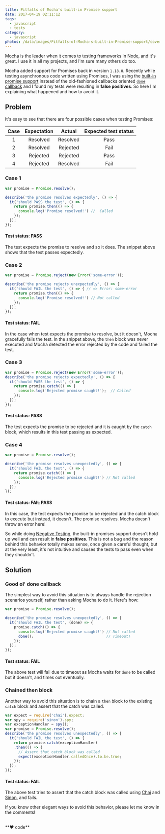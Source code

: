 ```yaml
---
title: Pitfalls of Mocha's built-in Promise support
date: 2017-04-19 02:11:12
tags:
  - javascript
  - tests
category:
  - javascript
photos: /data/images/Pitfalls-of-Mocha-s-built-in-Promise-support/cover.png
---
```


[Mocha][mocha-url] is the leader when it comes to testing frameworks in [Node][node-url], and it's great. I use it in all my projects, and I'm sure many others do too.

Mocha added support for Promises back in version `1.18.0`. Recently while testing asynchronous code written using Promises, I was using the [built-in promise support][mocha-promise] instead of the old-fashioned callbacks oriented [`done` callback][mocha-done] and I found my tests were resulting in **false positives**. So here I'm explaining what happened and how to avoid it.

## Problem
It's easy to see that there are four possible cases when testing Promises:

| Case | Expectation | Actual   | Expected test status |
| :--: | :---------: | :------: | :------------------: |
| 1    | Resolved    | Resolved | Pass                 |
| 2    | Resolved    | Rejected | Fail                 |
| 3    | Rejected    | Rejected | Pass                 |
| 4    | Rejected    | Resolved | Fail                 |

### Case 1
```js
var promise = Promise.resolve();

describe('the promise resolves expectedly', () => {
  it('should PASS the test', () => {
    return promise.then(() => {
      console.log('Promise resolved!') //  Called
    });
  });
});
```
#### Test status: **PASS**
The test expects the promise to resolve and so it does. The snippet above shows that the test passes expectedly.

### Case 2
```js
var promise = Promise.reject(new Error('some-error'));

describe('the promise rejects unexpectedly', () => {
  it('should FAIL the test', () => { // => Error: some-error
    return promise.then(() => {
      console.log('Promise resolved!') // Not called
    });
  });
});
```
#### Test status: **FAIL**
In the case when test expects the promise to resolve, but it doesn't, Mocha gracefully fails the test. In the snippet above, the `then` block was never executed and Mocha detected the error rejected by the code and failed the test.

### Case 3
```js
var promise = Promise.reject(new Error('some-error'));
describe('the promise rejects expectedly', () => {
  it('should PASS the test', () => {
    return promise.catch(() => {
      console.log('Rejected promise caught!');  // Called
    });
  });
});

```
#### Test status: **PASS**
The test expects the promise to be rejected and it is caught by the `catch` block, which results in this test passing as expected.

### Case 4
```js
var promise = Promise.resolve();

describe('the promise resolves unexpectedly', () => {
  it('should FAIL the test', () => {
    return promise.catch(() => {
      console.log('Rejected promise caught!') // Not called
    });
  });
});
```
#### Test status: ~~FAIL~~ **PASS**
In this case, the test expects the promise to be rejected and the catch block to execute but instead, it doesn't. The promise resolves. Mocha doesn't throw an error here!

So while doing [Negative Testing][negative-testing], the built-in promises support doesn't hold up well and can result in **false positives**. This is not a bug and the reason behind this behavior totally makes sense, once given a careful thought, but at the very least, it's not intuitive and causes the tests to pass even when they shouldn't.

## Solution

### Good ol' done callback
The simplest way to avoid this situation is to always handle the rejection scenarios yourself, rather than asking Mocha to do it. Here's how:
```js
var promise = Promise.resolve();

describe('the promise resolves unexpectedly', () => {
  it('should FAIL the test', (done) => {
    promise.catch(() => {
      console.log('Rejected promise caught!') // Not called
      done();                                 // Timeout!
    });
  });
});
```
#### Test status: **FAIL**
The above test will fail due to timeout as Mocha waits for `done` to be called but it doesn't, and times out eventually.

### Chained then block
Another way to avoid this situation is to chain a `then` block to the existing `catch` block and assert that the catch was called.
```js
var expect = require('chai').expect;
var spy = require('sinon').spy;
var exceptionHandler = spy();
var promise = Promise.resolve();
describe('the promise resolves unexpectedly', () => {
  it('should FAIL the test', () => {
    return promise.catch(exceptionHandler)
    .then(() => {
      // Assert that catch block was called
      expect(exceptionHandler.calledOnce).to.be.true;
    });
  });
});
```
#### Test status: **FAIL**
The above test tries to assert that the catch block was called using [Chai][chai-url] and [Sinon][sinon-url], and fails.

If you know other elegant ways to avoid this behavior, please let me know in the comments!

[mocha-url]: https://mochajs.org
[node-url]: https://nodejs.org
[chai-url]: http://chaijs.com/
[sinon-url]: http://sinonjs.org/
[mocha-promise]: https://mochajs.org/#working-with-promises
[mocha-done]: https://mochajs.org/#asynchronous-code
[negative-testing]: https://en.wikipedia.org/wiki/Negative_Testing

<br>
**❤️ code**
